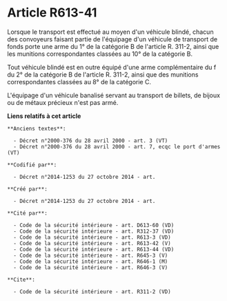 # Article R613-41

Lorsque le transport est effectué au moyen d'un véhicule blindé, chacun des convoyeurs faisant partie de l'équipage d'un
véhicule de transport de fonds porte une arme du 1° de la catégorie B de l'article R. 311-2, ainsi que les munitions
correspondantes classées au 10° de la catégorie B. 

Tout véhicule blindé est en outre équipé d'une arme complémentaire du f du 2° de la catégorie B de l'article R. 311-2, ainsi
que des munitions correspondantes classées au 8° de la catégorie C. 

L'équipage d'un véhicule banalisé servant au transport de billets, de bijoux ou de métaux précieux n'est pas armé.

**Liens relatifs à cet article**

	**Anciens textes**:

	  - Décret n°2000-376 du 28 avril 2000 - art. 3 (VT)
	  - Décret n°2000-376 du 28 avril 2000 - art. 7, ecqc le port d'armes (VT)

	**Codifié par**:

	  - Décret n°2014-1253 du 27 octobre 2014 - art.

	**Créé par**:

	  - Décret n°2014-1253 du 27 octobre 2014 - art.

	**Cité par**:

	  - Code de la sécurité intérieure - art. D613-60 (VD)
	  - Code de la sécurité intérieure - art. R312-37 (VD)
	  - Code de la sécurité intérieure - art. R613-3 (VD)
	  - Code de la sécurité intérieure - art. R613-42 (V)
	  - Code de la sécurité intérieure - art. R613-44 (VD)
	  - Code de la sécurité intérieure - art. R645-3 (V)
	  - Code de la sécurité intérieure - art. R646-1 (M)
	  - Code de la sécurité intérieure - art. R646-3 (V)

	**Cite**:

	  - Code de la sécurité intérieure - art. R311-2 (VD)
